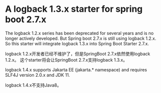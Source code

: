 # A logback 1.3.x starter for spring boot 2.7.x

The logback 1.2.x series has been deprecated for several years and is no longer actively developed.
But Spring boot 2.7.x is still using logback 1.2.x.
So this starter will integrate logback 1.3.x into Spring Boot Starter 2.7.x.

logback 1.2.x开发者已经不维护了，但是SpringBoot 2.7.x依然使用logback 1.2.x。
这个starter将会让SpringBoot 2.7.x支持logback 1.3.x。

logback 1.4.x supports Jakarta EE (jakarta.* namespace) and requires SLF4J version 2.0.x and JDK 11.

logback 1.4.x不支持Java8。
